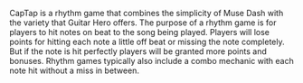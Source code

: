 CapTap is a rhythm game that combines the simplicity of Muse Dash with the variety that Guitar Hero offers. 
The purpose of a rhythm game is for players to hit notes on beat to the song being played. 
Players will lose points for hitting each note a little off beat or missing the note completely. 
But if the note is hit perfectly players will be granted more points and bonuses. 
Rhythm games typically also include a combo mechanic with each note hit without a miss in between.
